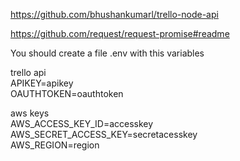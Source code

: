 https://github.com/bhushankumarl/trello-node-api        


https://github.com/request/request-promise#readme       


You should create a file .env with this variables      

trello api     
APIKEY=apikey     
OAUTHTOKEN=oauthtoken     

aws keys     
AWS_ACCESS_KEY_ID=accesskey    
AWS_SECRET_ACCESS_KEY=secretacesskey    
AWS_REGION=region     
